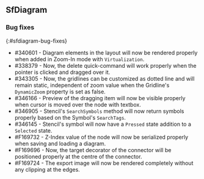 ## SfDiagram 

### Bug fixes
{:#sfdiagram-bug-fixes}

* \#340601 - Diagram elements in the layout will now be rendered properly when added in Zoom-In mode with `Virtualization`.
* \#338379 - Now, the delete quick-command will work properly when the pointer is clicked and dragged over it.
* \#343305 - Now, the gridlines can be customized as dotted line and will remain static, independent of zoom value when the Gridline's `DynamicZoom` property is set as false.
* \#346166 - Preview of the dragging item will now be visible properly when cursor is moved over the node with textbox.
* \#346905 - Stencil's `SearchSymbols` method will now return symbols properly based on the Symbol's `SearchTags`.
* \#346145 - Stencil's symbol will now have a `Pressed` state addition to a `Selected` state.
* \#F169732 - Z-Index value of the node will now be serialized properly when saving and loading a diagram.
* \#F169696 - Now, the target decorator of the connector will be positioned properly at the centre of the connector.
* \#F169724 - The export image will now be rendered completely without any clipping at the edges.